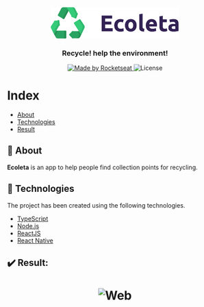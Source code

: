 <h3 align="center">
    <img alt="Logo" title="#logo" width="300px" src=".github/logo.png">
    <br><br>
    <b>Recycle! help the environment!</b>  
    <br>
</h3>

<p align="center">
  <a href="https://rocketseat.com.br">
    <img alt="Made by Rocketseat" src="https://img.shields.io/badge/made%20by-Rocketseat-%237519C1">
  </a>
  <a>
  <img alt="License" src="https://img.shields.io/github/license/LeoDalcegio/ecoleta?color=%237519C1">
  <br>
</p>

# Index

- [About](#about)
- [Technologies](#technologies)
- [Result](#result)

<a id="about"></a>

## :bookmark: About

<strong>Ecoleta</strong> is an app to help people find collection points for recycling.

<a id="technologies"></a>

## :rocket: Technologies

The project has been created using the following technologies.

- [TypeScript](https://www.typescriptlang.org/)
- [Node.js](https://nodejs.org/en/)
- [ReactJS](https://reactjs.org/)
- [React Native](https://reactnative.dev/)

## :heavy_check_mark: Result:

<h1 align="center" id="result">
    <img alt="Web" src=".github/VideoWeb.gif" width="900px">
</h1>
